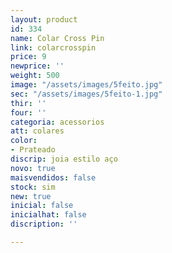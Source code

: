 ```yaml
---
layout: product
id: 334
name: Colar Cross Pin
link: colarcrosspin
price: 9
newprice: ''
weight: 500
image: "/assets/images/5feito.jpg"
sec: "/assets/images/5feito-1.jpg"
thir: ''
four: ''
categoria: acessorios
att: colares
color:
- Prateado
discrip: joia estilo aço
novo: true
maisvendidos: false
stock: sim
new: true
inicial: false
inicialhat: false
discription: ''

---
```

